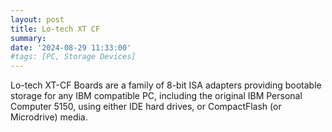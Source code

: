 ```yaml
---
layout: post
title: Lo-tech XT CF
summary: 
date: '2024-08-29 11:33:00'
#tags: [PC, Storage Devices]
---
```


Lo-tech XT-CF Boards are a family of 8-bit ISA adapters providing bootable storage for any IBM compatible PC, including the original IBM Personal Computer 5150, using either IDE hard drives, or CompactFlash (or Microdrive) media.
